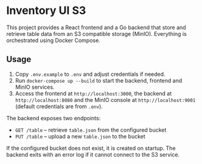 # Inventory UI S3

This project provides a React frontend and a Go backend that store and retrieve table data from an S3 compatible storage (MinIO). Everything is orchestrated using Docker Compose.

## Usage

1. Copy `.env.example` to `.env` and adjust credentials if needed.
2. Run `docker-compose up --build` to start the backend, frontend and MinIO services.
3. Access the frontend at `http://localhost:3000`, the backend at `http://localhost:8080` and the MinIO console at `http://localhost:9001` (default credentials are from `.env`).

The backend exposes two endpoints:

- `GET /table` – retrieve `table.json` from the configured bucket
- `PUT /table` – upload a new `table.json` to the bucket

If the configured bucket does not exist, it is created on startup. The backend exits with an error log if it cannot connect to the S3 service.
